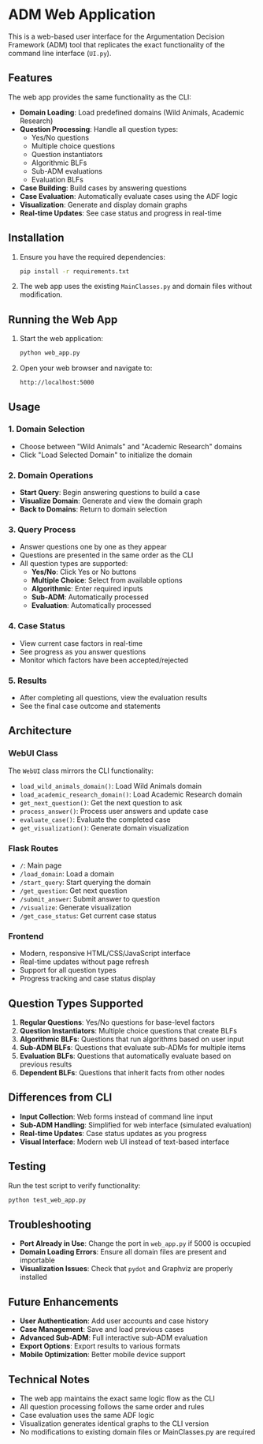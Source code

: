 # ADM Web Application

This is a web-based user interface for the Argumentation Decision Framework (ADM) tool that replicates the exact functionality of the command line interface (`UI.py`).

## Features

The web app provides the same functionality as the CLI:

- **Domain Loading**: Load predefined domains (Wild Animals, Academic Research)
- **Question Processing**: Handle all question types:
  - Yes/No questions
  - Multiple choice questions
  - Question instantiators
  - Algorithmic BLFs
  - Sub-ADM evaluations
  - Evaluation BLFs
- **Case Building**: Build cases by answering questions
- **Case Evaluation**: Automatically evaluate cases using the ADF logic
- **Visualization**: Generate and display domain graphs
- **Real-time Updates**: See case status and progress in real-time

## Installation

1. Ensure you have the required dependencies:
   ```bash
   pip install -r requirements.txt
   ```

2. The web app uses the existing `MainClasses.py` and domain files without modification.

## Running the Web App

1. Start the web application:
   ```bash
   python web_app.py
   ```

2. Open your web browser and navigate to:
   ```
   http://localhost:5000
   ```

## Usage

### 1. Domain Selection
- Choose between "Wild Animals" and "Academic Research" domains
- Click "Load Selected Domain" to initialize the domain

### 2. Domain Operations
- **Start Query**: Begin answering questions to build a case
- **Visualize Domain**: Generate and view the domain graph
- **Back to Domains**: Return to domain selection

### 3. Query Process
- Answer questions one by one as they appear
- Questions are presented in the same order as the CLI
- All question types are supported:
  - **Yes/No**: Click Yes or No buttons
  - **Multiple Choice**: Select from available options
  - **Algorithmic**: Enter required inputs
  - **Sub-ADM**: Automatically processed
  - **Evaluation**: Automatically processed

### 4. Case Status
- View current case factors in real-time
- See progress as you answer questions
- Monitor which factors have been accepted/rejected

### 5. Results
- After completing all questions, view the evaluation results
- See the final case outcome and statements

## Architecture

### WebUI Class
The `WebUI` class mirrors the CLI functionality:
- `load_wild_animals_domain()`: Load Wild Animals domain
- `load_academic_research_domain()`: Load Academic Research domain
- `get_next_question()`: Get the next question to ask
- `process_answer()`: Process user answers and update case
- `evaluate_case()`: Evaluate the completed case
- `get_visualization()`: Generate domain visualization

### Flask Routes
- `/`: Main page
- `/load_domain`: Load a domain
- `/start_query`: Start querying the domain
- `/get_question`: Get next question
- `/submit_answer`: Submit answer to question
- `/visualize`: Generate visualization
- `/get_case_status`: Get current case status

### Frontend
- Modern, responsive HTML/CSS/JavaScript interface
- Real-time updates without page refresh
- Support for all question types
- Progress tracking and case status display

## Question Types Supported

1. **Regular Questions**: Yes/No questions for base-level factors
2. **Question Instantiators**: Multiple choice questions that create BLFs
3. **Algorithmic BLFs**: Questions that run algorithms based on user input
4. **Sub-ADM BLFs**: Questions that evaluate sub-ADMs for multiple items
5. **Evaluation BLFs**: Questions that automatically evaluate based on previous results
6. **Dependent BLFs**: Questions that inherit facts from other nodes

## Differences from CLI

- **Input Collection**: Web forms instead of command line input
- **Sub-ADM Handling**: Simplified for web interface (simulated evaluation)
- **Real-time Updates**: Case status updates as you progress
- **Visual Interface**: Modern web UI instead of text-based interface

## Testing

Run the test script to verify functionality:
```bash
python test_web_app.py
```

## Troubleshooting

- **Port Already in Use**: Change the port in `web_app.py` if 5000 is occupied
- **Domain Loading Errors**: Ensure all domain files are present and importable
- **Visualization Issues**: Check that `pydot` and Graphviz are properly installed

## Future Enhancements

- **User Authentication**: Add user accounts and case history
- **Case Management**: Save and load previous cases
- **Advanced Sub-ADM**: Full interactive sub-ADM evaluation
- **Export Options**: Export results to various formats
- **Mobile Optimization**: Better mobile device support

## Technical Notes

- The web app maintains the exact same logic flow as the CLI
- All question processing follows the same order and rules
- Case evaluation uses the same ADF logic
- Visualization generates identical graphs to the CLI version
- No modifications to existing domain files or MainClasses.py are required

